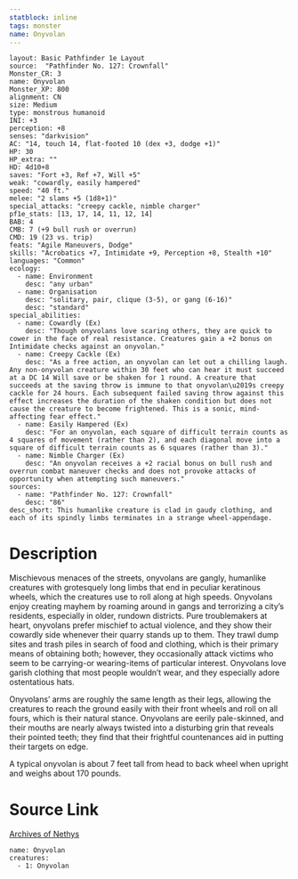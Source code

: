 ```yaml
---
statblock: inline
tags: monster
name: Onyvolan
---
```

```statblock
layout: Basic Pathfinder 1e Layout
source:  "Pathfinder No. 127: Crownfall"
Monster_CR: 3
name: Onyvolan
Monster_XP: 800
alignment: CN
size: Medium
type: monstrous humanoid
INI: +3
perception: +8
senses: "darkvision"
AC: "14, touch 14, flat-footed 10 (dex +3, dodge +1)"
HP: 30
HP_extra: ""
HD: 4d10+8
saves: "Fort +3, Ref +7, Will +5"
weak: "cowardly, easily hampered"
speed: "40 ft."
melee: "2 slams +5 (1d8+1)"
special_attacks: "creepy cackle, nimble charger"
pf1e_stats: [13, 17, 14, 11, 12, 14]
BAB: 4
CMB: 7 (+9 bull rush or overrun)
CMD: 19 (23 vs. trip)
feats: "Agile Maneuvers, Dodge"
skills: "Acrobatics +7, Intimidate +9, Perception +8, Stealth +10"
languages: "Common"
ecology:
  - name: Environment
    desc: "any urban"
  - name: Organisation
    desc: "solitary, pair, clique (3-5), or gang (6-16)"
    desc: "standard"
special_abilities:
  - name: Cowardly (Ex)
    desc: "Though onyvolans love scaring others, they are quick to cower in the face of real resistance. Creatures gain a +2 bonus on Intimidate checks against an onyvolan."
  - name: Creepy Cackle (Ex)
    desc: "As a free action, an onyvolan can let out a chilling laugh. Any non-onyvolan creature within 30 feet who can hear it must succeed at a DC 14 Will save or be shaken for 1 round. A creature that succeeds at the saving throw is immune to that onyvolan\u2019s creepy cackle for 24 hours. Each subsequent failed saving throw against this effect increases the duration of the shaken condition but does not cause the creature to become frightened. This is a sonic, mind-affecting fear effect."
  - name: Easily Hampered (Ex)
    desc: "For an onyvolan, each square of difficult terrain counts as 4 squares of movement (rather than 2), and each diagonal move into a square of difficult terrain counts as 6 squares (rather than 3)."
  - name: Nimble Charger (Ex)
    desc: "An onyvolan receives a +2 racial bonus on bull rush and overrun combat maneuver checks and does not provoke attacks of opportunity when attempting such maneuvers."
sources:
  - name: "Pathfinder No. 127: Crownfall"
    desc: "86"
desc_short: This humanlike creature is clad in gaudy clothing, and each of its spindly limbs terminates in a strange wheel-appendage.
```
# Description
Mischievous menaces of the streets, onyvolans are gangly, humanlike creatures with grotesquely long limbs that end in peculiar keratinous wheels, which the creatures use to roll along at high speeds. Onyvolans enjoy creating mayhem by roaming around in gangs and terrorizing a city’s residents, especially in older, rundown districts. Pure troublemakers at heart, onyvolans prefer mischief to actual violence, and they show their cowardly side whenever their quarry stands up to them. They trawl dump sites and trash piles in search of food and clothing, which is their primary means of obtaining both; however, they occasionally attack victims who seem to be carrying-or wearing-items of particular interest. Onyvolans love garish clothing that most people wouldn’t wear, and they especially adore ostentatious hats.

 Onyvolans’ arms are roughly the same length as their legs, allowing the creatures to reach the ground easily with their front wheels and roll on all fours, which is their natural stance. Onyvolans are eerily pale-skinned, and their mouths are nearly always twisted into a disturbing grin that reveals their pointed teeth; they find that their frightful countenances aid in putting their targets on edge.

 A typical onyvolan is about 7 feet tall from head to back wheel when upright and weighs about 170 pounds.
# Source Link
[Archives of Nethys](https://aonprd.com/MonsterDisplay.aspx?ItemName=Onyvolan)
```encounter-table
name: Onyvolan
creatures:
  - 1: Onyvolan
```
